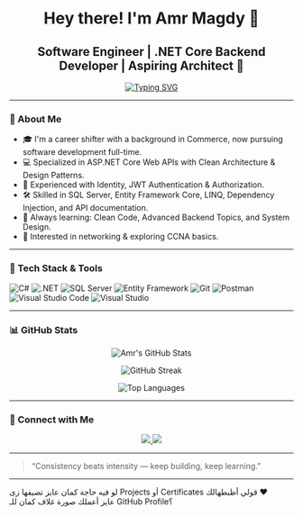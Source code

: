 <h1 align="center">Hey there! I'm Amr Magdy 👋</h1>
<h2 align="center">Software Engineer | .NET Core Backend Developer | Aspiring Architect 🚀</h2>

<p align="center">
  <a href="https://readme-typing-svg.herokuapp.com?font=Fira+Code&duration=3000&pause=1000&center=true&vCenter=true&width=435&lines=Junior+.NET+Backend+Developer;Passionate+about+Clean+Architecture;Learning+Every+Single+Day!">
    <img src="https://readme-typing-svg.herokuapp.com?font=Fira+Code&duration=3000&pause=1000&center=true&vCenter=true&width=435&lines=Junior+.NET+Backend+Developer;Passionate+about+Clean+Architecture;Learning+Every+Single+Day!" alt="Typing SVG" />
  </a>
</p>

---

### 🚀 About Me

- 🎓 I'm a career shifter with a background in Commerce, now pursuing software development full-time.
- 💻 Specialized in ASP.NET Core Web APIs with Clean Architecture & Design Patterns.
- 🔐 Experienced with Identity, JWT Authentication & Authorization.
- 🛠️ Skilled in SQL Server, Entity Framework Core, LINQ, Dependency Injection, and API documentation.
- 📘 Always learning: Clean Code, Advanced Backend Topics, and System Design.
- 🧠 Interested in networking & exploring CCNA basics.

---

### 🔧 Tech Stack & Tools

![C#](https://img.shields.io/badge/-CSharp-239120?style=flat&logo=c-sharp&logoColor=white)
![.NET](https://img.shields.io/badge/-.NET-512BD4?style=flat&logo=dotnet&logoColor=white)
![SQL Server](https://img.shields.io/badge/-SQL%20Server-CC2927?style=flat&logo=microsoft-sql-server&logoColor=white)
![Entity Framework](https://img.shields.io/badge/-Entity%20Framework-512BD4?style=flat&logo=.net&logoColor=white)
![Git](https://img.shields.io/badge/-Git-F05032?style=flat&logo=git&logoColor=white)
![Postman](https://img.shields.io/badge/-Postman-FF6C37?style=flat&logo=postman&logoColor=white)
![Visual Studio Code](https://img.shields.io/badge/-VS%20Code-007ACC?style=flat&logo=visual-studio-code&logoColor=white)
![Visual Studio](https://img.shields.io/badge/-Visual%20Studio-5C2D91?style=flat&logo=visual-studio&logoColor=white)

---

### 📊 GitHub Stats

<p align="center">
  <img src="https://github-readme-stats.vercel.app/api?username=amrmagdy-dev&show_icons=true&theme=tokyonight" alt="Amr's GitHub Stats" />
</p>
<p align="center">
  <img src="https://github-readme-streak-stats.herokuapp.com?user=amrmagdy-dev&theme=tokyonight" alt="GitHub Streak" />
</p>
<p align="center">
  <img src="https://github-readme-stats.vercel.app/api/top-langs/?username=amrmagdy-dev&layout=compact&theme=tokyonight" alt="Top Languages" />
</p>

---

### 🔗 Connect with Me

<p align="center">
  <a href="https://www.linkedin.com/in/amrmagdy-dev/" target="_blank">
    <img src="https://img.shields.io/badge/-LinkedIn-0A66C2?style=for-the-badge&logo=linkedin&logoColor=white" />
  </a>
  <a href="mailto:amrmagdy.dev@gmail.com">
    <img src="https://img.shields.io/badge/-Gmail-D14836?style=for-the-badge&logo=gmail&logoColor=white" />
  </a>
</p>

---

> “Consistency beats intensity — keep building, keep learning.”

---

لو فيه حاجة كمان عايز تضيفها زى Projects أو Certificates قولي أظبطهالك ❤️  
عايز أعملك صورة غلاف كمان للـ GitHub Profile؟
